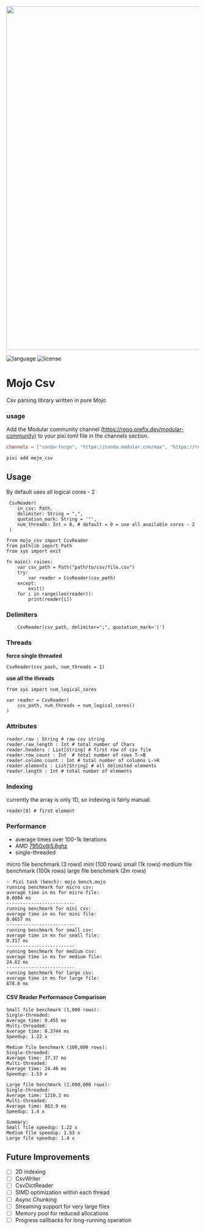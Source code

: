 
<!-- ![mojo_csv_logo](./mojo_csv_logo.png) -->
<image src='./mojo_csv_logo.png' width='900'/>

![language](https://img.shields.io/badge/language-mojo-orange)
![license](https://badgen.net/static/license/MIT/red)

# Mojo Csv

Csv parsing library written in pure Mojo

### usage

Add the Modular community channel (https://repo.prefix.dev/modular-community) to your pixi.toml file in the channels section.

```title:pixi.toml
channels = ["conda-forge", "https://conda.modular.com/max", "https://repo.prefix.dev/modular-community"]
```

```sh
pixi add mojo_csv
```

## Usage

By default uses all logical cores - 2
```mojo
 CsvReader(       
    in_csv: Path,
    delimiter: String = ",",
    quotation_mark: String = '"',
    num_threads: Int = 0, # default = 0 = use all available cores - 2
 )
```

```mojo
from mojo_csv import CsvReader
from pathlib import Path
from sys import exit

fn main() raises:
    var csv_path = Path("path/to/csv/file.csv")
    try:
        var reader = CsvReader(csv_path)
    except:
        exit()
    for i in range(len(reader)):
        print(reader[i])
```

### Delimiters

```mojo
    CsvReader(csv_path, delimiter=";", quotation_mark='|')
```

### Threads
__force single threaded__
```mojo
CsvReader(csv_pash, num_threads = 1)
```
__use all the threads__
```mojo
from sys import num_logical_cores

var reader = CsvReader(
    csv_path, num_threads = num_logical_cores()
)
```

### Attributes

```mojo
reader.raw : String # raw csv string
reader.raw_length : Int # total number of Chars
reader.headers : List[String] # first row of csv file
reader.row_count : Int  # total number of rows T->B
reader.column_count : Int # total number of columns L->R
reader.elements : List[String] # all delimited elements
reader.length : Int # total number of elements
````

### Indexing

currently the array is only 1D, so indexing is fairly manual.

```Mojo
reader[0] # first element
```

### Performance

- average times over 100-1k iterations
- AMD 7950x@5.8ghz
- single-threaded

micro file benchmark (3 rows) 
mini (100 rows) 
small (1k rows) 
medium file benchmark (100k rows) 
large file benchmark (2m rows) 

```log
✨ Pixi task (bench): mojo bench.mojo                                                                                                                                                      running benchmark for micro csv:
average time in ms for micro file:
0.0094 ms
-------------------------
running benchmark for mini csv:
average time in ms for mini file:
0.0657 ms
-------------------------
running benchmark for small csv:
average time in ms for small file:
0.317 ms
-------------------------
running benchmark for medium csv:
average time in ms for medium file:
24.62 ms
-------------------------
running benchmark for large csv:
average time in ms for large file:
878.6 ms
```

#### CSV Reader Performance Comparison
```
Small file benchmark (1,000 rows): 
Single-threaded: 
Average time: 0.455 ms 
Multi-threaded: 
Average time: 0.3744 ms 
Speedup: 1.22 x 

Medium file benchmark (100,000 rows): 
Single-threaded: 
Average time: 37.37 ms 
Multi-threaded: 
Average time: 24.46 ms 
Speedup: 1.53 x 

Large file benchmark (2,000,000 rows): 
Single-threaded: 
Average time: 1210.3 ms 
Multi-threaded: 
Average time: 863.9 ms 
Speedup: 1.4 x 

Summary:
Small file speedup: 1.22 x
Medium file speedup: 1.53 x
Large file speedup: 1.4 x
```

## Future Improvements

- [ ] 2D indexing
- [ ] CsvWriter
- [ ] CsvDictReader
- [ ] SIMD optimization within each thread
- [ ] Async Chunking
- [ ] Streaming support for very large files
- [ ] Memory pool for reduced allocations
- [ ] Progress callbacks for long-running operation
